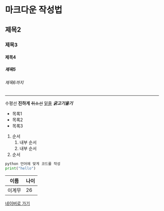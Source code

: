 # 마크다운 작성법

## 제목2

### 제목3

#### 제목4

##### 제목5

###### 제목6까지

---
수평선
**진하게**
~~취소선~~
<u>밑줄</u>
***굵고기울기***

- 목록1
- 목록2
- 목록3

1. 순서
    1. 내부 순서
    2. 내부 순서
2. 순서


```python
python 언어에 맞게 코드를 작성
print("hello")
```


|이름|나이|
|----|----|
|이계무|26|

[네이버로 가기](https://www.naver.com)


